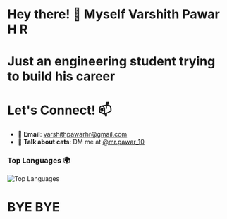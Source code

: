 # Hey there! 👋 Myself  Varshith Pawar H R

# Just an engineering student trying to build his career

# Let's Connect! 📫

- 📧 **Email**: varshithpawarhr@gmail.com
- 📸 **Talk about cats**: DM me at [@mr.pawar_10](https://www.instagram.com/mr.pawar_10/)



### Top Languages 🌍

![Top Languages](https://github-readme-stats.vercel.app/api/top-langs/?username=VarshithPawarHR&layout=compact&theme=dark)



# BYE BYE

